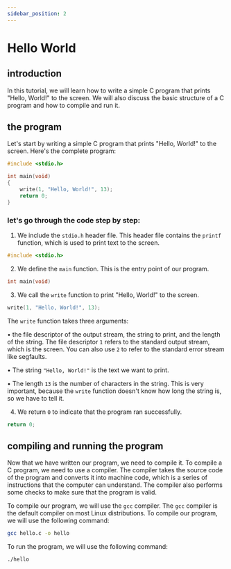 ```yaml
---
sidebar_position: 2
---
```


# Hello World

## introduction

In this tutorial, we will learn how to write a simple C program that prints "Hello, World!" to the screen. We will also discuss the basic structure of a C program and how to compile and run it.

## the program

Let's start by writing a simple C program that prints "Hello, World!" to the screen. Here's the complete program:

```c
#include <stdio.h>

int main(void)
{
    write(1, "Hello, World!", 13);
    return 0;
}
```

### let's go through the code step by step:

1. We include the `stdio.h` header file. This header file contains the `printf` function, which is used to print text to the screen.
```c
#include <stdio.h>
```

2. We define the `main` function. This is the entry point of our program.
```c
int main(void)
```

3. We call the `write` function to print "Hello, World!" to the screen.
```c
write(1, "Hello, World!", 13);
```

The `write` function takes three arguments:

• the file descriptor of the output stream, the string to print, and the length of the string. The file descriptor `1` refers to the standard output stream, which is the screen. You can also use `2` to refer to the standard error stream like segfaults.

• The string `"Hello, World!"` is the text we want to print.

• The length `13` is the number of characters in the string. This is very important, because the `write` function doesn't know how long the string is, so we have to tell it.

4. We return `0` to indicate that the program ran successfully.
```c
return 0;
```

## compiling and running the program

Now that we have written our program, we need to compile it. To compile a C program, we need to use a compiler. The compiler takes the source code of the program and converts it into machine code, which is a series of instructions that the computer can understand. The compiler also performs some checks to make sure that the program is valid.

To compile our program, we will use the `gcc` compiler. The `gcc` compiler is the default compiler on most Linux distributions. To compile our program, we will use the following command:

```bash
gcc hello.c -o hello
```
To run the program, we will use the following command:

```bash
./hello
```
